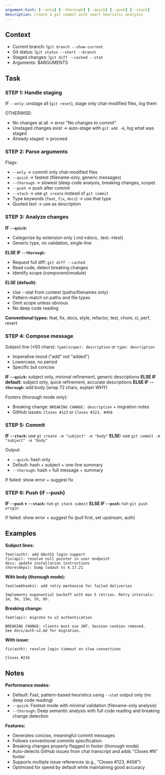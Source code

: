 ```yaml
---
argument-hint: [--only] [--thorough] [--quick] [--push] [--stack]
description: Create a git commit with smart heuristic analysis
---
```


## Context

- Current branch: !`git branch --show-current`
- Git status: !`git status --short --branch`
- Staged changes: !`git diff --cached --stat`
- Arguments: $ARGUMENTS

## Task

### STEP 1: Handle staging

IF `--only`: unstage all (`git reset`), stage only chat-modified files, log them

OTHERWISE:
- No changes at all → error "No changes to commit"
- Unstaged changes exist → auto-stage with `git add -A`, log what was staged
- Already staged → proceed

### STEP 2: Parse arguments

Flags:
- `--only` → commit only chat-modified files
- `--quick` → fastest (filename-only, generic messages)
- `--thorough` → slowest (deep code analysis, breaking changes, scope)
- `--push` → push after commit
- `--stack` → use `gt create` instead of `git commit`
- Type keywords (`feat`, `fix`, `docs`) → use that type
- Quoted text → use as description

### STEP 3: Analyze changes

**IF `--quick`:**
- Categorize by extension only (.md→docs, .test.→test)
- Generic type, no validation, single-line

**ELSE IF `--thorough`:**
- Request full diff: `git diff --cached`
- Read code, detect breaking changes
- Identify scope (component/module)

**ELSE (default):**
- Use --stat from context (paths/filenames only)
- Pattern-match on paths and file types
- Omit scope unless obvious
- No deep code reading

**Conventional types:** feat, fix, docs, style, refactor, test, chore, ci, perf, revert

### STEP 4: Compose message

Subject line (≤50 chars): `type(scope): description` or `type: description`
- Imperative mood ("add" not "added")
- Lowercase, no period
- Specific but concise

**IF `--quick`:** subject only, minimal refinement, generic descriptions
**ELSE IF default:** subject only, quick refinement, accurate descriptions
**ELSE IF `--thorough`:** add body (wrap 72 chars, explain WHY)

Footers (thorough mode only):
- Breaking change: `BREAKING CHANGE: description` + migration notes
- GitHub issues: `Closes #123` or `Closes #123, #456`

### STEP 5: Commit

**IF `--stack`:** use `gt create -m "subject" -m "body"`
**ELSE:** use `git commit -m "subject" -m "body"`

Output:
- `--quick`: hash only
- Default: hash + subject + one-line summary
- `--thorough`: hash + full message + summary

If failed: show error + suggest fix

### STEP 6: Push (if --push)

**IF `--push` + `--stack`:** run `gt stack submit`
**ELSE IF `--push`:** run `git push origin`

If failed: show error + suggest fix (pull first, set upstream, auth)

## Examples

**Subject lines:**
```
feat(auth): add OAuth2 login support
fix(api): resolve null pointer in user endpoint
docs: update installation instructions
chore(deps): bump lodash to 4.17.21
```

**With body (thorough mode):**
```
feat(webhooks): add retry mechanism for failed deliveries

Implements exponential backoff with max 5 retries. Retry intervals:
1m, 5m, 15m, 1h, 6h.
```

**Breaking change:**
```
feat(api): migrate to v2 authentication

BREAKING CHANGE: clients must use JWT. Session cookies removed.
See docs/auth-v2.md for migration.
```

**With issue:**
```
fix(auth): resolve login timeout on slow connections

Closes #234
```

## Notes

**Performance modes:**
- Default: Fast, pattern-based heuristics using `--stat` output only (no deep code reading)
- `--quick`: Fastest mode with minimal validation (filename-only analysis)
- `--thorough`: Deep semantic analysis with full code reading and breaking change detection

**Features:**
- Generates concise, meaningful commit messages
- Follows conventional commits specification
- Breaking changes properly flagged in footer (thorough mode)
- Auto-detects GitHub issues from chat transcript and adds "Closes #N" footer
- Supports multiple issue references (e.g., "Closes #123, #456")
- Optimized for speed by default while maintaining good accuracy
